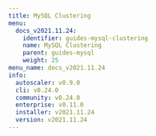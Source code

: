 ```yaml
---
title: MySQL Clustering
menu:
  docs_v2021.11.24:
    identifier: guides-mysql-clustering
    name: MySQL Clustering
    parent: guides-mysql
    weight: 25
menu_name: docs_v2021.11.24
info:
  autoscaler: v0.9.0
  cli: v0.24.0
  community: v0.24.0
  enterprise: v0.11.0
  installer: v2021.11.24
  version: v2021.11.24
---
```


